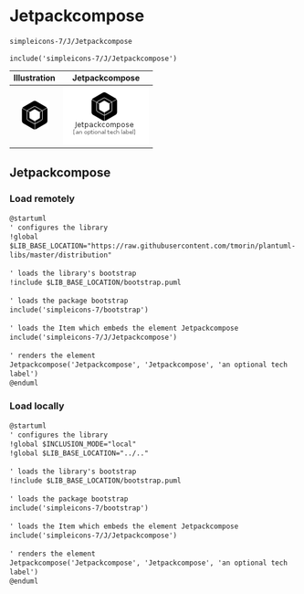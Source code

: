 # Jetpackcompose


```text
simpleicons-7/J/Jetpackcompose
```

```text
include('simpleicons-7/J/Jetpackcompose')
```



| Illustration | Jetpackcompose |
| :---: | :---: |
| ![illustration for Illustration](../../simpleicons-7/J/Jetpackcompose.png) | ![illustration for Jetpackcompose](../../simpleicons-7/J/Jetpackcompose.Local.png) |




## Jetpackcompose

### Load remotely
```plantuml
@startuml
' configures the library
!global $LIB_BASE_LOCATION="https://raw.githubusercontent.com/tmorin/plantuml-libs/master/distribution"

' loads the library's bootstrap
!include $LIB_BASE_LOCATION/bootstrap.puml

' loads the package bootstrap
include('simpleicons-7/bootstrap')

' loads the Item which embeds the element Jetpackcompose
include('simpleicons-7/J/Jetpackcompose')

' renders the element
Jetpackcompose('Jetpackcompose', 'Jetpackcompose', 'an optional tech label')
@enduml
```

### Load locally
```plantuml
@startuml
' configures the library
!global $INCLUSION_MODE="local"
!global $LIB_BASE_LOCATION="../.."

' loads the library's bootstrap
!include $LIB_BASE_LOCATION/bootstrap.puml

' loads the package bootstrap
include('simpleicons-7/bootstrap')

' loads the Item which embeds the element Jetpackcompose
include('simpleicons-7/J/Jetpackcompose')

' renders the element
Jetpackcompose('Jetpackcompose', 'Jetpackcompose', 'an optional tech label')
@enduml
```

